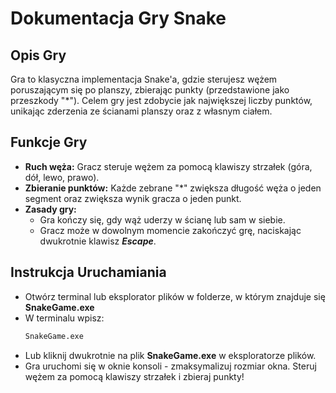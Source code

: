 # Dokumentacja Gry Snake

## Opis Gry

Gra to klasyczna implementacja Snake'a, gdzie sterujesz wężem poruszającym się po planszy, zbierając punkty (przedstawione jako przeszkody "*"). Celem gry jest zdobycie jak największej liczby punktów, unikając zderzenia ze ścianami planszy oraz z własnym ciałem.

## Funkcje Gry

- **Ruch węża:** Gracz steruje wężem za pomocą klawiszy strzałek (góra, dół, lewo, prawo).
- **Zbieranie punktów:** Każde zebrane "*" zwiększa długość węża o jeden segment oraz zwiększa wynik gracza o jeden punkt.
- **Zasady gry:**
  - Gra kończy się, gdy wąż uderzy w ścianę lub sam w siebie.
  - Gracz może w dowolnym momencie zakończyć grę, naciskając dwukrotnie klawisz ***Escape***.
 
## Instrukcja Uruchamiania

- Otwórz terminal lub eksplorator plików w folderze, w którym znajduje się **SnakeGame.exe**
- W terminalu wpisz:
  ```bash
  SnakeGame.exe
- Lub kliknij dwukrotnie na plik **SnakeGame.exe** w eksploratorze plików.
- Gra uruchomi się w oknie konsoli - zmaksymalizuj rozmiar okna. Steruj wężem za pomocą klawiszy strzałek i zbieraj punkty!
